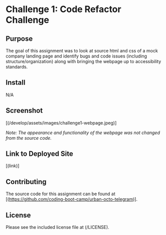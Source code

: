 # Challenge 1: Code Refactor Challenge 

## Purpose

The goal of this assignment was to look at source html and css of a mock company landing page and identify bugs and code issues (including structure/organization) along with bringing the webpage up to accessibility standards.

## Install

N/A

## Screenshot

[(/develop/assets/images/challenge1-webpage.jpeg)]

*Note: The appearance and functionality of the webpage was not changed from the source code.*

## Link to Deployed Site
[(link)]

## Contributing

The source code for this assignment can be found at [(https://github.com/coding-boot-camp/urban-octo-telegram)].

## License

Please see the included license file at (/LICENSE).


